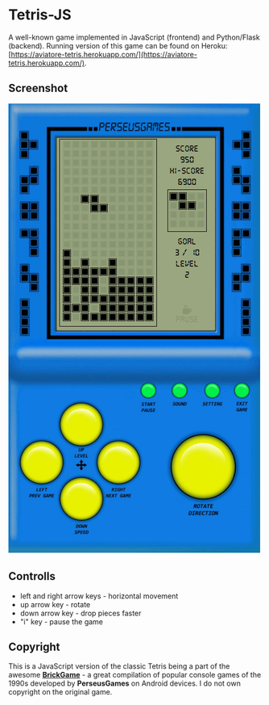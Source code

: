 # Tetris-JS
A well-known game implemented in JavaScript (frontend) and Python/Flask (backend). Running version of this game can be found on Heroku: [https://aviatore-tetris.herokuapp.com/](https://aviatore-tetris.herokuapp.com/).

## Screenshot
![Screenshots](screenshot/tetris-screenshot.png)

## Controlls
- left and right arrow keys - horizontal movement
- up arrow key - rotate
- down arrow key - drop pieces faster
- "i" key - pause the game

## Copyright
This is a JavaScript version of the classic Tetris being a part of the awesome [**BrickGame**](https://play.google.com/store/apps/details?id=com.perseusgames.brickgame) - a great compilation of popular console games of the 1990s
 developed by **PerseusGames** on Android devices. I do not own copyright on the original game.